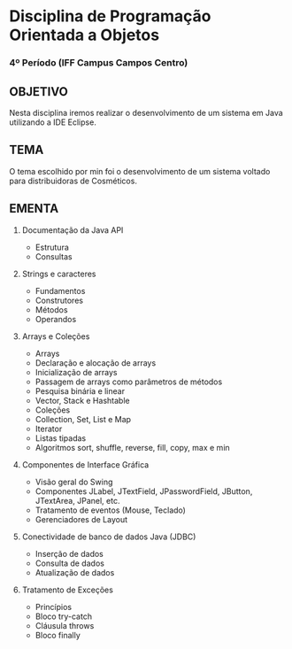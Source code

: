 # Disciplina de Programação Orientada a Objetos
### 4º Período (IFF Campus Campos Centro)

## OBJETIVO
Nesta disciplina iremos realizar o desenvolvimento de um sistema em Java utilizando a IDE Eclipse.

## TEMA
O tema escolhido por min foi o desenvolvimento de um sistema voltado para distribuidoras de Cosméticos.

## EMENTA
1) Documentação da Java API
    * Estrutura
    * Consultas
  
2) Strings e caracteres
    * Fundamentos
    * Construtores
    * Métodos
    * Operandos
  
3) Arrays e Coleções
    * Arrays
    * Declaração e alocação de arrays
    * Inicialização de arrays
    * Passagem de arrays como parâmetros de métodos
    * Pesquisa binária e linear
    * Vector, Stack e Hashtable
    * Coleções
    * Collection, Set, List e Map
    * Iterator
    * Listas tipadas
    * Algoritmos sort, shuffle, reverse, fill, copy, max e min
  
4) Componentes de Interface Gráfica
    * Visão geral do Swing
    * Componentes JLabel, JTextField, JPasswordField, JButton, JTextArea, JPanel, etc.
    * Tratamento de eventos (Mouse, Teclado)
    * Gerenciadores de Layout
  
5) Conectividade de banco de dados Java (JDBC)
    * Inserção de dados
    * Consulta de dados
    * Atualização de dados
  
6) Tratamento de Exceções
    * Princípios
    * Bloco try-catch
    * Cláusula throws
    * Bloco finally
  
